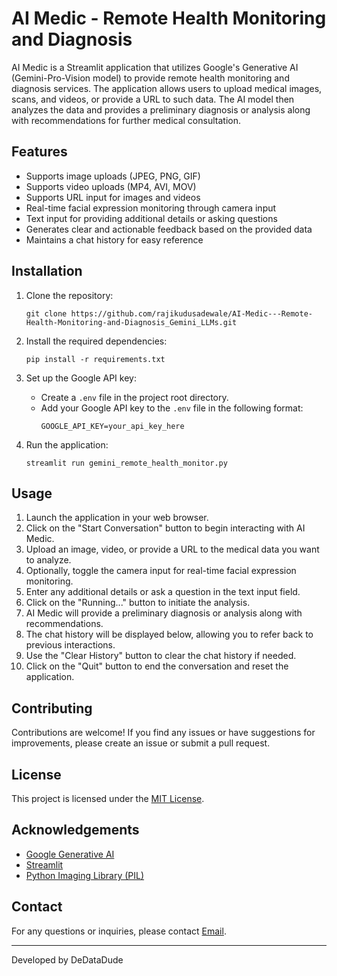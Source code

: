 # AI Medic - Remote Health Monitoring and Diagnosis

AI Medic is a Streamlit application that utilizes Google's Generative AI (Gemini-Pro-Vision model) to provide remote health monitoring and diagnosis services. The application allows users to upload medical images, scans, and videos, or provide a URL to such data. The AI model then analyzes the data and provides a preliminary diagnosis or analysis along with recommendations for further medical consultation.

## Features

- Supports image uploads (JPEG, PNG, GIF)
- Supports video uploads (MP4, AVI, MOV)
- Supports URL input for images and videos
- Real-time facial expression monitoring through camera input
- Text input for providing additional details or asking questions
- Generates clear and actionable feedback based on the provided data
- Maintains a chat history for easy reference

## Installation

1. Clone the repository:
   ```
   git clone https://github.com/rajikudusadewale/AI-Medic---Remote-Health-Monitoring-and-Diagnosis_Gemini_LLMs.git
   ```

2. Install the required dependencies:
   ```
   pip install -r requirements.txt
   ```

3. Set up the Google API key:
   - Create a `.env` file in the project root directory.
   - Add your Google API key to the `.env` file in the following format:
     ```
     GOOGLE_API_KEY=your_api_key_here
     ```

4. Run the application:
   ```
   streamlit run gemini_remote_health_monitor.py
   ```

## Usage

1. Launch the application in your web browser.
2. Click on the "Start Conversation" button to begin interacting with AI Medic.
3. Upload an image, video, or provide a URL to the medical data you want to analyze.
4. Optionally, toggle the camera input for real-time facial expression monitoring.
5. Enter any additional details or ask a question in the text input field.
6. Click on the "Running..." button to initiate the analysis.
7. AI Medic will provide a preliminary diagnosis or analysis along with recommendations.
8. The chat history will be displayed below, allowing you to refer back to previous interactions.
9. Use the "Clear History" button to clear the chat history if needed.
10. Click on the "Quit" button to end the conversation and reset the application.

## Contributing

Contributions are welcome! If you find any issues or have suggestions for improvements, please create an issue or submit a pull request.

## License

This project is licensed under the [MIT License](LICENSE).

## Acknowledgements

- [Google Generative AI](https://cloud.google.com/generative-ai)
- [Streamlit](https://streamlit.io/)
- [Python Imaging Library (PIL)](https://pillow.readthedocs.io/)

## Contact

For any questions or inquiries, please contact [Email](mailto:dedatadude@akraji.com).

---

Developed by DeDataDude
